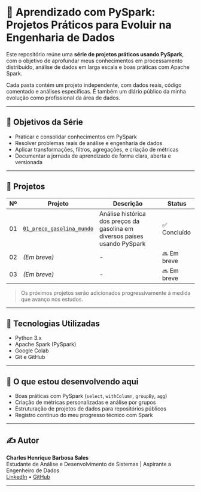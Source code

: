 # 🚀 Aprendizado com PySpark: Projetos Práticos para Evoluir na Engenharia de Dados

Este repositório reúne uma **série de projetos práticos usando PySpark**, com o objetivo de aprofundar meus conhecimentos em processamento distribuído, análise de dados em larga escala e boas práticas com Apache Spark.

Cada pasta contém um projeto independente, com dados reais, código comentado e análises específicas. É também um diário público da minha evolução como profissional da área de dados.

---

## 🎯 Objetivos da Série

- Praticar e consolidar conhecimentos em PySpark
- Resolver problemas reais de análise e engenharia de dados
- Aplicar transformações, filtros, agregações, e criação de métricas
- Documentar a jornada de aprendizado de forma clara, aberta e versionada

---

## 📁 Projetos

| Nº | Projeto | Descrição | Status |
|----|---------|-----------|--------|
| 01 | [`01_preco_gasolina_mundo`](./01_preco_gasolina_mundo) | Análise histórica dos preços da gasolina em diversos países usando PySpark | ✅ Concluído |
| 02 | *(Em breve)* | - | 🔜 Em breve |
| 03 | *(Em breve)* | - | 🔜 Em breve |

> Os próximos projetos serão adicionados progressivamente à medida que avanço nos estudos.

---

## 🧪 Tecnologias Utilizadas

- Python 3.x
- Apache Spark (PySpark)
- Google Colab
- Git e GitHub

---

## 🧠 O que estou desenvolvendo aqui

- Boas práticas com PySpark (`select`, `withColumn`, `groupBy`, `agg`)
- Criação de métricas personalizadas e análise por grupos
- Estruturação de projetos de dados para repositórios públicos
- Registro contínuo do meu progresso técnico com Spark

---

## ✍️ Autor

**Charles Henrique Barbosa Sales**  
Estudante de Análise e Desenvolvimento de Sistemas | Aspirante a Engenheiro de Dados  
[LinkedIn](https://www.linkedin.com/in/c-henrique-sales/) • [GitHub](https://github.com/CharlesSales)

---

